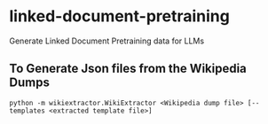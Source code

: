 # linked-document-pretraining
Generate Linked Document Pretraining data for LLMs

## To Generate Json files from the Wikipedia Dumps

`python -m wikiextractor.WikiExtractor <Wikipedia dump file> [--templates <extracted template file>]`
